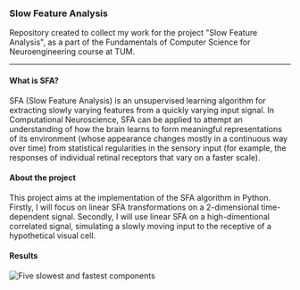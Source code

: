 ### Slow Feature Analysis

Repository created to collect my work for the project "Slow Feature Analysis", as a part of the Fundamentals of Computer Science for Neuroengineering course at TUM. 

-----

#### What is SFA?

SFA (Slow Feature Analysis) is an unsupervised learning algorithm for extracting slowly varying features from a quickly varying input signal. In Computational Neuroscience, SFA can be applied to attempt an understanding of how the brain learns to form meaningful representations of its environment (whose appearance changes mostly in a continuous way over time) from statistical regularities in the sensory input (for example, the responses of individual retinal receptors that vary on a faster scale). 

#### About the project

This project aims at the implementation of the SFA algorithm in Python. Firstly, I will focus on linear SFA transformations on a 2-dimensional time-dependent signal. Secondly, I will use linear SFA on a high-dimentional correlated signal, simulating a slowly moving input to the receptive of a hypothetical visual cell.

#### Results

![Five slowest and fastest components](https://github.com/fulviadelduca/slow-feature-analysis/blob/master/Figures/final_plot.jpg)
